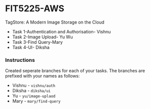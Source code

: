 # FIT5225-AWS
TagStore: A Modern Image Storage on the Cloud

- Task 1-Authentication and Authorisation- Vishnu
- Task 2-Image Upload- Yu Wu
- Task 3-Find Query-Mary
- Task 4-UI- Diksha

### Instructions
Created seperate branches for each of your tasks. The branches are prefixed with your names as follows:
- Vishnu - `vishnu/auth`
- Diksha - `diksha/ui`
- Yu - `yu/image-uplaod`
- Mary - `mary/find-query`
